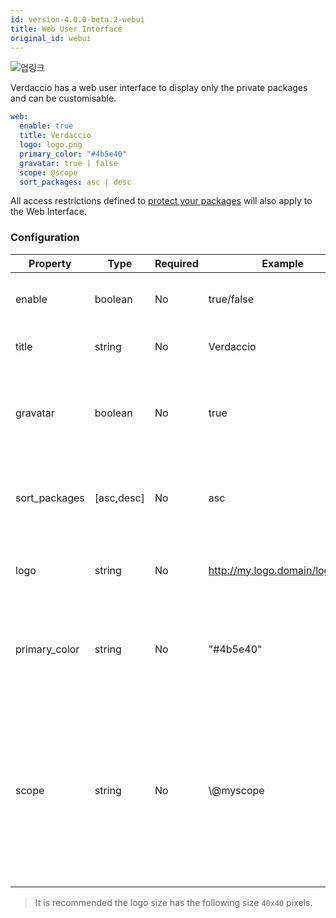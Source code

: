 ```yaml
---
id: version-4.0.0-beta.2-webui
title: Web User Interface
original_id: webui
---
```


![업링크](https://user-images.githubusercontent.com/558752/52916111-fa4ba980-32db-11e9-8a64-f4e06eb920b3.png)

Verdaccio has a web user interface to display only the private packages and can be customisable.

```yaml
web:
  enable: true
  title: Verdaccio
  logo: logo.png
  primary_color: "#4b5e40"
  gravatar: true | false
  scope: @scope
  sort_packages: asc | desc
```

All access restrictions defined to [protect your packages](protect-your-dependencies.md) will also apply to the Web Interface.

### Configuration

| Property      | Type       | Required | Example                        | Support    | Description                                                                                                                                          |
| ------------- | ---------- | -------- | ------------------------------ | ---------- | ---------------------------------------------------------------------------------------------------------------------------------------------------- |
| enable        | boolean    | No       | true/false                     | all        | allow to display the web interface                                                                                                                   |
| title         | string     | No       | Verdaccio                      | all        | HTML head title description                                                                                                                          |
| gravatar      | boolean    | No       | true                           | `>v4`   | Gravatars will be generated under the hood if this property is enabled                                                                               |
| sort_packages | [asc,desc] | No       | asc                            | `>v4`   | By default private packages are sorted by ascending                                                                                                  |
| logo          | string     | No       | http://my.logo.domain/logo.png | all        | a URI where logo is located (header logo)                                                                                                            |
| primary_color | string     | No       | "#4b5e40"                      | `>4`    | The primary color to use throughout the UI (header, etc)                                                                                             |
| scope         | string     | No       | \\@myscope                   | `>v3.x` | If you're using this registry for a specific module scope, specify that scope to set it in the webui instructions header (note: escape @ with \\@) |

> It is recommended the logo size has the following size `40x40` pixels.